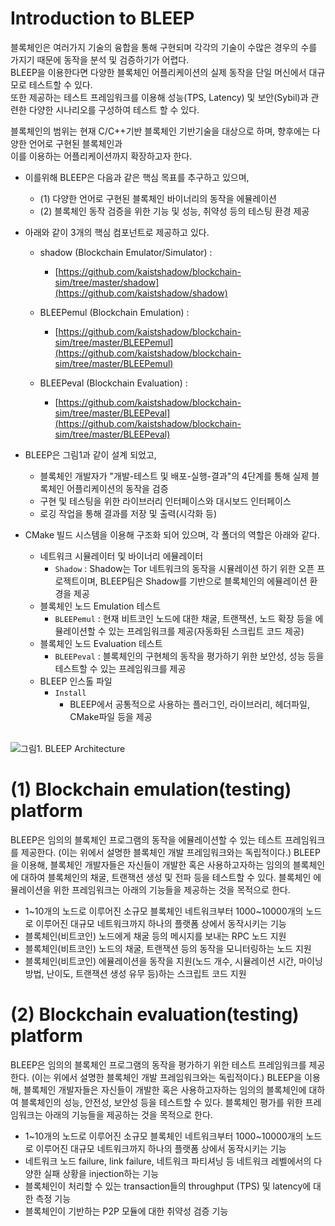 # Introduction to BLEEP
블록체인은 여러가지 기술의 융합을 통해 구현되며 각각의 기술이 수많은 경우의 수를 가지기 때문에 동작을 분석 및 검증하기가 어렵다.<br> 
BLEEP을 이용한다면 다양한 블록체인 어플리케이션의 실제 동작을 단일 머신에서 대규모로 테스트할 수 있다.<br> 
또한 제공하는 테스트 프레임워크를 이용해 성능(TPS, Latency) 및 보안(Sybil)과 관련한 다양한 시나리오를 구성하여 테스트 할 수 있다.<br> 

블록체인의 범위는 현재 C/C++기반 블록체인 기반기술을 대상으로 하며, 향후에는 다양한 언어로 구현된 블록체인과<br> 
이를 이용하는 어플리케이션까지 확장하고자 한다.<br>  

- 이를위해 BLEEP은 다음과 같은 핵심 목표를 추구하고 있으며,
  - (1) 다양한 언어로 구현된 블록체인 바이너리의 동작을 에뮬레이션
  - (2) 블록체인 동작 검증을 위한 기능 및 성능, 취약성 등의 테스팅 환경 제공

- 아래와 같이 3개의 핵심 컴포넌트로 제공하고 있다. 

  - shadow (Blockchain Emulator/Simulator) : 
    * [https://github.com/kaistshadow/blockchain-sim/tree/master/shadow](https://github.com/kaistshadow/shadow)

  - BLEEPemul (Blockchain Emulation) : 
    * [https://github.com/kaistshadow/blockchain-sim/tree/master/BLEEPemul](https://github.com/kaistshadow/blockchain-sim/tree/master/BLEEPemul)

  - BLEEPeval (Blockchain Evaluation) : 
    * [https://github.com/kaistshadow/blockchain-sim/tree/master/BLEEPeval](https://github.com/kaistshadow/blockchain-sim/tree/master/BLEEPeval)


- BLEEP은 그림1과 같이 설계 되었고,
  - 블록체인 개발자가 "개발-테스트 및 배포-실행-결과"의 4단계를 통해 실제 블록체인 어플리케이션의 동작을 검증
  - 구현 및 테스팅을 위한 라이브러리 인터페이스와 대시보드 인터페이스
  - 로깅 작업을 통해 결과를 저장 및 출력(시각화 등)


- CMake 빌드 시스템을 이용해 구조화 되어 있으며, 각 폴더의 역할은 아래와 같다.  
  - 네트워크 시뮬레이터 및 바이너리 에뮬레이터
    - `Shadow` : Shadow는 Tor 네트워크의 동작을 시뮬레이션 하기 위한 오픈 프로젝트이며, BLEEP팀은 Shadow를 기반으로 블록체인의 에뮬레이션 환경을 제공
  - 블록체인 노드 Emulation 테스트
    - `BLEEPemul` : 현재 비트코인 노드에 대한 채굴, 트랜잭션, 노드 확장 등을 에뮬레이션할 수 있는 프레임워크를 제공(자동화된 스크립트 코드 제공)
  - 블록체인 노드 Evaluation 테스트
    - `BLEEPeval` : 블록체인의 구현체의 동작을 평가하기 위한 보안성, 성능 등을 테스트할 수 있는 프레임워크를 제공
  - BLEEP 인스톨 파일
    - `Install`
      - BLEEP에서 공통적으로 사용하는 플러그인, 라이브러리, 헤더파일, CMake파일 등을 제공 <br><br>

![그림1. BLEEP Architecture](https://github.com/kaistshadow/blockchain-sim/blob/feature/191/documentation/doc/images/BLEEP_Architecture.png)


# (1) Blockchain emulation(testing) platform 

BLEEP은 임의의 블록체인 프로그램의 동작을 에뮬레이션할 수 있는 테스트 프레임워크를 제공한다. (이는 위에서 설명한 블록체인 개발 프레임워크와는 독립적이다.)
BLEEP을 이용해, 블록체인 개발자들은 자신들이 개발한 혹은 사용하고자하는 임의의 블록체인에 대하여 블록체인의 채굴, 트랜잭션 생성 및 전파 등을 테스트할 수 있다. 
블록체인 에뮬레이션을 위한 프레임워크는 아래의 기능들을 제공하는 것을 목적으로 한다.
* 1\~10개의 노드로 이루어진 소규모 블록체인 네트워크부터 1000\~10000개의 노드로 이루어진 대규모 네트워크까지 하나의 플랫폼 상에서 동작시키는 기능
* 블록체인(비트코인) 노드에게 채굴 등의 메시지를 보내는 RPC 노드 지원 
* 블록체인(비트코인) 노드의 채굴, 트랜잭션 등의 동작을 모니터링하는 노드 지원
* 블록체인(비트코인) 에뮬레이션을 동작을 지원(노드 개수, 시뮬레이션 시간, 마이닝 방법, 난이도, 트랜잭션 생성 유무 등)하는 스크립트 코드 지원 

# (2) Blockchain evaluation(testing) platform 

BLEEP은 임의의 블록체인 프로그램의 동작을 평가하기 위한 테스트 프레임워크를 제공한다. (이는 위에서 설명한 블록체인 개발 프레임워크와는 독립적이다.)
BLEEP을 이용해, 블록체인 개발자들은 자신들이 개발한 혹은 사용하고자하는 임의의 블록체인에 대하여 블록체인의 성능, 안전성, 보안성 등을 테스트할 수 있다. 
블록체인 평가를 위한 프레임워크는 아래의 기능들을 제공하는 것을 목적으로 한다.
* 1\~10개의 노드로 이루어진 소규모 블록체인 네트워크부터 1000\~10000개의 노드로 이루어진 대규모 네트워크까지 하나의 플랫폼 상에서 동작시키는 기능
* 네트워크 노드 failure, link failure, 네트워크 파티셔닝 등 네트워크 레벨에서의 다양한 실패 상황을 injection하는 기능
* 블록체인이 처리할 수 있는 transaction들의 throughput (TPS) 및 latency에 대한 측정 기능
* 블록체인이 기반하는 P2P 모듈에 대한 취약성 검증 기능 


